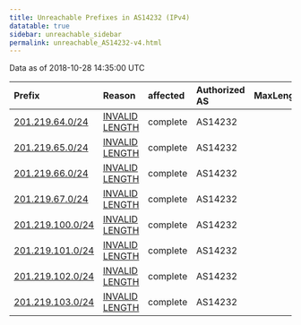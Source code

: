 ```yaml
---
title: Unreachable Prefixes in AS14232 (IPv4)
datatable: true
sidebar: unreachable_sidebar
permalink: unreachable_AS14232-v4.html
---
```


Data as of 2018-10-28 14:35:00 UTC


<div class="datatable-begin"></div>

| Prefix                                                     | Reason                                                                                                     | affected   | Authorized AS   |   MaxLength | Anchor                                         |   unreachable /24s |
|:-----------------------------------------------------------|:-----------------------------------------------------------------------------------------------------------|:-----------|:----------------|------------:|:-----------------------------------------------|-------------------:|
| [201.219.64.0/24](https://stat.ripe.net/201.219.64.0/24)   | [INVALID LENGTH](https://rpki-validator.ripe.net/announcement-preview?asn=AS14232&prefix=201.219.64.0/24)  | complete   | AS14232         |          22 | [LACNIC](unreachable_LACNIC_RPKI_Root-v4.html) |                  1 |
| [201.219.65.0/24](https://stat.ripe.net/201.219.65.0/24)   | [INVALID LENGTH](https://rpki-validator.ripe.net/announcement-preview?asn=AS14232&prefix=201.219.65.0/24)  | complete   | AS14232         |          22 | [LACNIC](unreachable_LACNIC_RPKI_Root-v4.html) |                  1 |
| [201.219.66.0/24](https://stat.ripe.net/201.219.66.0/24)   | [INVALID LENGTH](https://rpki-validator.ripe.net/announcement-preview?asn=AS14232&prefix=201.219.66.0/24)  | complete   | AS14232         |          22 | [LACNIC](unreachable_LACNIC_RPKI_Root-v4.html) |                  1 |
| [201.219.67.0/24](https://stat.ripe.net/201.219.67.0/24)   | [INVALID LENGTH](https://rpki-validator.ripe.net/announcement-preview?asn=AS14232&prefix=201.219.67.0/24)  | complete   | AS14232         |          22 | [LACNIC](unreachable_LACNIC_RPKI_Root-v4.html) |                  1 |
| [201.219.100.0/24](https://stat.ripe.net/201.219.100.0/24) | [INVALID LENGTH](https://rpki-validator.ripe.net/announcement-preview?asn=AS14232&prefix=201.219.100.0/24) | complete   | AS14232         |          22 | [LACNIC](unreachable_LACNIC_RPKI_Root-v4.html) |                  1 |
| [201.219.101.0/24](https://stat.ripe.net/201.219.101.0/24) | [INVALID LENGTH](https://rpki-validator.ripe.net/announcement-preview?asn=AS14232&prefix=201.219.101.0/24) | complete   | AS14232         |          22 | [LACNIC](unreachable_LACNIC_RPKI_Root-v4.html) |                  1 |
| [201.219.102.0/24](https://stat.ripe.net/201.219.102.0/24) | [INVALID LENGTH](https://rpki-validator.ripe.net/announcement-preview?asn=AS14232&prefix=201.219.102.0/24) | complete   | AS14232         |          22 | [LACNIC](unreachable_LACNIC_RPKI_Root-v4.html) |                  1 |
| [201.219.103.0/24](https://stat.ripe.net/201.219.103.0/24) | [INVALID LENGTH](https://rpki-validator.ripe.net/announcement-preview?asn=AS14232&prefix=201.219.103.0/24) | complete   | AS14232         |          22 | [LACNIC](unreachable_LACNIC_RPKI_Root-v4.html) |                  1 |

<div class="datatable-end"></div>